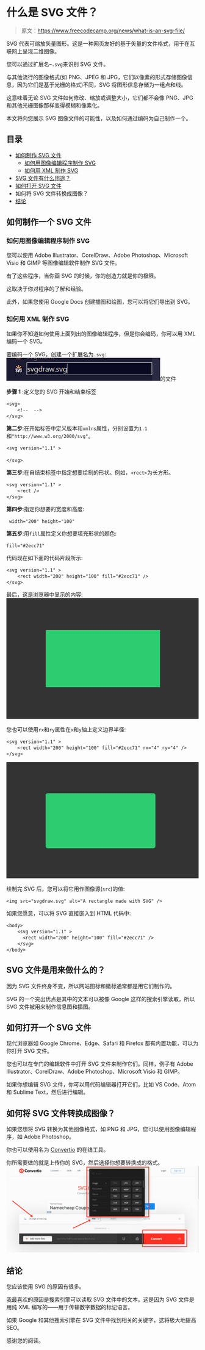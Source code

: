 # 什么是 SVG 文件？

> 原文：<https://www.freecodecamp.org/news/what-is-an-svg-file/>

SVG 代表可缩放矢量图形。这是一种网页友好的基于矢量的文件格式，用于在互联网上呈现二维图像。

您可以通过扩展名–`.svg`来识别 SVG 文件。

与其他流行的图像格式(如 PNG、JPEG 和 JPG，它们以像素的形式存储图像信息，因为它们是基于光栅的格式)不同，SVG 将图形信息存储为一组点和线。

这意味着无论 SVG 文件如何修改、缩放或调整大小，它们都不会像 PNG、JPG 和其他光栅图像那样变得模糊和像素化。

本文将向您展示 SVG 图像文件的可能性，以及如何通过编码为自己制作一个。

## 目录

*   [如何制作 SVG 文件](#howtomakeansvgfile)
    *   [如何用图像编辑程序制作 SVG](#howtomakeansvgwithimageeditingprograms)
    *   [如何用 XML 制作 SVG](#howtomakeansvgwithxml)
*   [SVG 文件有什么用途？](#whatisansvgfileusedfor)
*   [如何打开 SVG 文件](#howtoopenansvgfile)
*   如何将 SVG 文件转换成图像？
*   [结论](#conclusion)

## 如何制作一个 SVG 文件

### 如何用图像编辑程序制作 SVG

您可以使用 Adobe Illustrator、CorelDraw、Adobe Photoshop、Microsoft Visio 和 GIMP 等图像编辑软件制作 SVG 文件。

有了这些程序，当你画 SVG 的时候，你的创造力就是你的极限。

这取决于你对程序的了解和经验。

此外，如果您使用 Google Docs 创建插图和绘图，您可以将它们导出到 SVG。

### 如何用 XML 制作 SVG

如果你不知道如何使用上面列出的图像编辑程序，但是你会编码，你可以用 XML 编码一个 SVG。

要编码一个 SVG，创建一个扩展名为`.svg`:
![ss1](img/ac3e155c0957df9e60ffebdbf8bf5356.png)的文件

**步骤 1** :定义您的 SVG 开始和结束标签

```
<svg>
    <!--  -->
</svg> 
```

**第二步**:在开始标签中定义版本和`xmlns`属性，分别设置为`1.1`和`"http://www.w3.org/2000/svg"`。

```
<svg version="1.1" >

</svg> 
```

**第三步**:在自结束标签中指定想要绘制的形状。例如，`<rect>`为长方形。

```
<svg version="1.1" >
    <rect />
</svg> 
```

**第四步**:指定你想要的宽度和高度:

```
 width="200" height="100" 
```

**第五步**:用`fill`属性定义你想要填充形状的颜色:

```
fill="#2ecc71" 
```

代码现在如下面的代码片段所示:

```
<svg version="1.1" >
    <rect width="200" height="100" fill="#2ecc71" />
</svg> 
```

最后，这是浏览器中显示的内容:
![ss2](img/15456b4e39bc4245cf936802eea4dce0.png)

您也可以使用`rx`和`ry`属性在`x`和`y`轴上定义边界半径:

```
<svg version="1.1" >
    <rect width="200" height="100" fill="#2ecc71" rx="4" ry="4" />
</svg> 
```

![ss3](img/302fcfa096fb64f72fc5875ff7bd8944.png)

绘制完 SVG 后，您可以将它用作图像源(`src`)的值:

```
<img src="svgdraw.svg" alt="A rectangle made with SVG" /> 
```

如果您愿意，可以将 SVG 直接嵌入到 HTML 代码中:

```
<body>
    <svg version="1.1" >
      <rect width="200" height="100" fill="#2ecc71" />
    </svg>
</body> 
```

## SVG 文件是用来做什么的？

因为 SVG 文件终身不变，所以网站图标和徽标通常都是用它们制作的。

SVG 的一个突出优点是其中的文本可以被像 Google 这样的搜索引擎读取，所以 SVG 文件被用来制作信息图和插图。

## 如何打开一个 SVG 文件

现代浏览器如 Google Chrome、Edge、Safari 和 Firefox 都有内置功能，可以为你打开 SVG 文件。

您也可以在专门的编辑软件中打开 SVG 文件来制作它们。同样，例子有 Adobe Illustrator、CorelDraw、Adobe Photoshop、Microsoft Visio 和 GIMP。

如果你想编辑 SVG 文件，你可以用代码编辑器打开它们，比如 VS Code、Atom 和 Sublime Text，然后进行编辑。

## 如何将 SVG 文件转换成图像？

如果您想将 SVG 转换为其他图像格式，如 PNG 和 JPG，您可以使用图像编辑程序，如 Adobe Photoshop。

你也可以使用名为 [Convertio](https://convertio.co/svg-png/) 的在线工具。

你所需要做的就是上传你的 SVG，然后选择你想要转换成的格式。
![ss4](img/a76f2a43c77c30a7c397567946c4321d.png)

## 结论

您应该使用 SVG 的原因有很多。

我最喜欢的原因是搜索引擎可以读取 SVG 文件中的文本。这是因为 SVG 文件是用纯 XML 编写的——用于传输数字数据的标记语言。

如果 Google 和其他搜索引擎在 SVG 文件中找到相关的关键字，这将极大地提高 SEO。

感谢您的阅读。